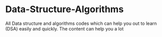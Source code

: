 # Data-Structure-Algorithms
All Data structure and algorithms codes which can help you out to learn (DSA) easily and quickly.
The content can help you a lot

